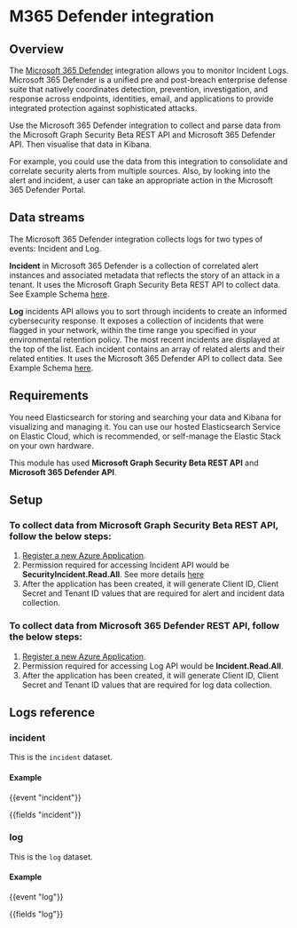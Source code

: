 # M365 Defender integration

## Overview

The [Microsoft 365 Defender](https://learn.microsoft.com/en-us/microsoft-365/security/defender) integration allows you to monitor Incident Logs. Microsoft 365 Defender is a unified pre and post-breach enterprise defense suite that natively coordinates detection, prevention, investigation, and response across endpoints, identities, email, and applications to provide integrated protection against sophisticated attacks.

Use the Microsoft 365 Defender integration to collect and parse data from the Microsoft Graph Security Beta REST API and Microsoft 365 Defender API. Then visualise that data in Kibana.

For example, you could use the data from this integration to consolidate and correlate security alerts from multiple sources. Also, by looking into the alert and incident, a user can take an appropriate action in the Microsoft 365 Defender Portal.

## Data streams

The Microsoft 365 Defender integration collects logs for two types of events: Incident and Log.

**Incident** in Microsoft 365 Defender is a collection of correlated alert instances and associated metadata that reflects the story of an attack in a tenant. It uses the Microsoft Graph Security Beta REST API to collect data. See Example Schema [here](https://learn.microsoft.com/en-us/graph/api/resources/security-incident?view=graph-rest-beta#properties).

**Log** incidents API allows you to sort through incidents to create an informed cybersecurity response. It exposes a collection of incidents that were flagged in your network, within the time range you specified in your environmental retention policy. The most recent incidents are displayed at the top of the list. Each incident contains an array of related alerts and their related entities. It uses the Microsoft 365 Defender API to collect data. See Example Schema [here](https://learn.microsoft.com/en-us/microsoft-365/security/defender/api-list-incidents?view=o365-worldwide#schema-mapping).

## Requirements

You need Elasticsearch for storing and searching your data and Kibana for visualizing and managing it. You can use our hosted Elasticsearch Service on Elastic Cloud, which is recommended, or self-manage the Elastic Stack on your own hardware.

This module has used **Microsoft Graph Security Beta REST API** and **Microsoft 365 Defender API**.

## Setup

### To collect data from Microsoft Graph Security Beta REST API, follow the below steps:

1. [Register a new Azure Application](https://learn.microsoft.com/en-us/graph/auth-register-app-v2?view=graph-rest-beta).
2. Permission required for accessing Incident API would be **SecurityIncident.Read.All**. See more details [here](https://learn.microsoft.com/en-us/graph/auth-v2-service?view=graph-rest-beta)
3. After the application has been created, it will generate Client ID, Client Secret and Tenant ID values that are required for alert and incident data collection.

### To collect data from Microsoft 365 Defender REST API, follow the below steps:

1. [Register a new Azure Application](https://learn.microsoft.com/en-us/microsoft-365/security/defender/api-create-app-web?view=o365-worldwide#create-an-app).
2. Permission required for accessing Log API would be **Incident.Read.All**.
3. After the application has been created, it will generate Client ID, Client Secret and Tenant ID values that are required for log data collection.

## Logs reference

### incident

This is the `incident` dataset.

#### Example

{{event "incident"}}

{{fields "incident"}}

### log

This is the `log` dataset.

#### Example

{{event "log"}}

{{fields "log"}}
